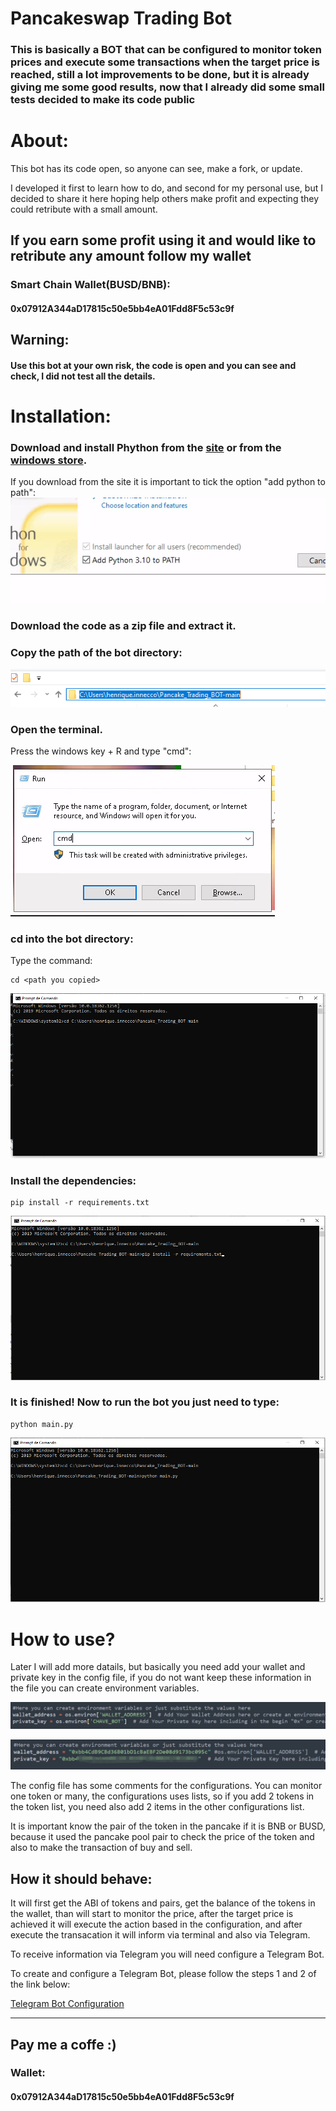 # Pancakeswap Trading Bot

### This is basically a BOT that can be configured to monitor token prices and execute some transactions when the target price is reached, still a lot improvements to be done, but it is already giving me some good results, now that I already did some small tests decided to make its code public
### 

# About:
This bot has its code open, so anyone can see, make a fork, or update.

I developed it first to learn how to do, and second for my personal use, but I decided to share it here hoping help others make profit and expecting they could retribute with a small amount.

## If you earn some profit using it and would like to retribute any amount follow my wallet

### Smart Chain Wallet(BUSD/BNB):
#### 0x07912A344aD17815c50e5bb4eA01Fdd8F5c53c9f

## Warning:

#### Use this bot at your own risk, the code is open and you can see and check, I did not test all the details.

# Installation:
### Download and install Phython from the [site](https://www.python.org/downloads/) or from the [windows store](https://www.microsoft.com/p/python-37/9nj46sx7x90p?activetab=pivot:overviewtab). 

If you download from the site it is important to tick the option "add python
to path":
![Check Add python to PATH](https://raw.githubusercontent.com/hinnecco/Pancake_Trading_BOT/main/readme-images/path.png)

### Download the code as a zip file and extract it.

### Copy the path of the bot directory:

![caminho](https://raw.githubusercontent.com/hinnecco/Pancake_Trading_BOT/main/readme-images/address.png)

### Open the terminal.

Press the windows key + R and type "cmd":

![launch terminal](https://raw.githubusercontent.com/hinnecco/Pancake_Trading_BOT/main/readme-images/cmd.png)

### cd into the bot directory:
Type the command:

```
cd <path you copied>
```

![cd](https://raw.githubusercontent.com/hinnecco/Pancake_Trading_BOT/main/readme-images/cd.png)

### Install the dependencies:

```
pip install -r requirements.txt
```

  
![pip](https://raw.githubusercontent.com/hinnecco/Pancake_Trading_BOT/main/readme-images/pip.png)

### It is finished! Now to run the bot you just need to type:

```
python main.py
```

![run](https://raw.githubusercontent.com/hinnecco/Pancake_Trading_BOT/main/readme-images/run.png)



# How to use?

Later I will add more datails, but basically you need add your wallet and private key in the config file, if you do not want keep these information in the file you can create environment variables.

![environment](https://raw.githubusercontent.com/hinnecco/Pancake_Trading_BOT/main/readme-images/environment.png)

![key](https://raw.githubusercontent.com/hinnecco/Pancake_Trading_BOT/main/readme-images/chave.png)

The config file has some comments for the configurations.
You can monitor one token or many, the configurations uses lists, so if you add 2 tokens in the token list, you need also add 2 items in the other configurations list.

It is important know the pair of the token in the pancake if it is BNB or BUSD, because it used the pancake pool pair to check the price of the token and also to make the transaction of buy and sell.


## How it should behave:
It will first get the ABI of tokens and pairs, get the balance of the tokens in the wallet, than will start to monitor the price, after the target price is achieved it will execute the action based in the configuration, and after execute the transacation it will inform via terminal and also via Telegram.

To receive information via Telegram you will need configure a Telegram Bot.

To create and configure a Telegram Bot, please follow the steps 1 and 2 of the link below:

[Telegram Bot Configuration](https://medium.com/@robertbracco1/how-to-write-a-telegram-bot-to-send-messages-with-python-bcdf45d0a580)

  ----------------

## Pay me a coffe :)

### Wallet:
#### 0x07912A344aD17815c50e5bb4eA01Fdd8F5c53c9f


